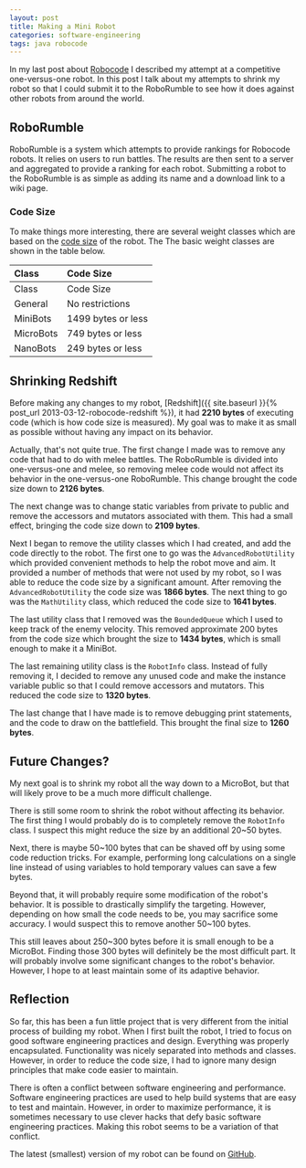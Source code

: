 ```yaml
---
layout: post
title: Making a Mini Robot
categories: software-engineering
tags: java robocode
---
```

In my last post about [Robocode](http://toddtaomae.wordpress.com/category/all/robocode/) I described my attempt at a competitive one-versus-one robot. In this post I talk about my attempts to shrink my robot so that I could submit it to the <a>RoboRumble</a> to see how it does against other robots from around the world.

## RoboRumble
RoboRumble is a system which attempts to provide rankings for Robocode robots. It relies on users to run battles. The results are then sent to a server and aggregated to provide a ranking for each robot. Submitting a robot to the RoboRumble is as simple as adding its name and a download link to a wiki page.

### Code Size
To make things more interesting, there are several weight classes which are based on the [code size](http://robowiki.net/wiki/Code_Size) of the robot. The The basic weight classes are shown in the table below.

| Class | Code Size |
|:------|:----------|
| Class | Code Size |
| General | No restrictions |
| MiniBots | 1499 bytes or less |
| MicroBots | 749 bytes or less |
| NanoBots | 249 bytes or less |

## Shrinking Redshift
Before making any changes to my robot, [Redshift]({{ site.baseurl }}{% post_url 2013-03-12-robocode-redshift %}), it had **2210 bytes** of executing code (which is how code size is measured). My goal was to make it as small as possible without having any impact on its behavior.

Actually, that's not quite true. The first change I made was to remove any code that had to do with melee battles. The RoboRumble is divided into one-versus-one and melee, so removing melee code would not affect its behavior in the one-versus-one RoboRumble. This change brought the code size down to **2126 bytes**.

The next change was to change static variables from private to public and remove the accessors and mutators associated with them. This had a small effect, bringing the code size down to **2109 bytes**.

Next I began to remove the utility classes which I had created, and add the code directly to the robot. The first one to go was the `AdvancedRobotUtility` which provided convenient methods to help the robot move and aim. It provided a number of methods that were not used by my robot, so I was able to reduce the code size by a significant amount. After removing the `AdvancedRobotUtility` the code size was **1866 bytes**. The next thing to go was the `MathUtility` class, which reduced the code size to **1641 bytes**.

The last utility class that I removed was the `BoundedQueue` which I used to keep track of the enemy velocity. This removed approximate 200 bytes from the code size which brought the size to **1434 bytes**, which is small enough to make it a MiniBot.

The last remaining utility class is the `RobotInfo` class. Instead of fully removing it, I decided to remove any unused code and make the instance variable public so that I could remove accessors and mutators. This reduced the code size to **1320 bytes**.

The last change that I have made is to remove debugging print statements, and the code to draw on the battlefield. This brought the final size to **1260 bytes**.

## Future Changes?
My next goal is to shrink my robot all the way down to a MicroBot, but that will likely prove to be a much more difficult challenge.

There is still some room to shrink the robot without affecting its behavior. The first thing I would probably do is to completely remove the `RobotInfo` class. I suspect this might reduce the size by an additional 20~50 bytes.

Next, there is maybe 50~100 bytes that can be shaved off by using some code reduction tricks. For example, performing long calculations on a single line instead of using variables to hold temporary values can save a few bytes.

Beyond that, it will probably require some modification of the robot's behavior. It is possible to drastically simplify the targeting. However, depending on how small the code needs to be, you may sacrifice some accuracy. I would suspect this to remove another 50~100 bytes.

This still leaves about 250~300 bytes before it is small enough to be a MicroBot. Finding those 300 bytes will definitely be the most difficult part. It will probably involve some significant changes to the robot's behavior. However, I hope to at least maintain some of its adaptive behavior.

## Reflection
So far, this has been a fun little project that is very different from the initial process of building my robot. When I first built the robot, I tried to focus on good software engineering practices and design. Everything was properly encapsulated. Functionality was nicely separated into methods and classes. However, in order to reduce the code size, I had to ignore many design principles that make code easier to maintain.

There is often a conflict between software engineering and performance. Software engineering practices are used to help build systems that are easy to test and maintain. However, in order to maximize performance, it is sometimes necessary to use clever hacks that defy basic software engineering practices. Making this robot seems to be a variation of that conflict.

The latest (smallest) version of my robot can be found on [GitHub](https://github.com/ttaomae/robocode-tkt-redshift/tree/codesize).

